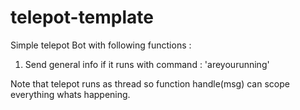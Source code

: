 # telepot-template

Simple telepot Bot with following functions :
1. Send general info if it runs with command : 	'areyourunning'

Note that telepot runs as thread so function handle(msg) can scope everything whats happening.
